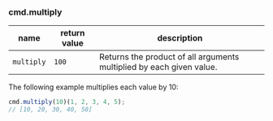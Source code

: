 ### cmd.multiply

| name        | return value  | description   |
|-------------|---------------|---------------|
| `multiply`  | `100`         | Returns the product of all arguments multiplied by each given value. |

The following example multiplies each value by 10:

```js
cmd.multiply(10)(1, 2, 3, 4, 5);
// [10, 20, 30, 40, 50]
```
